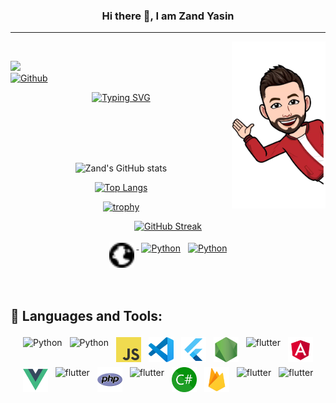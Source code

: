### <div align='center'>  Hi there 👋, I am Zand Yasin </div>

---


<img  align="right"  width="150" src="/images/hi.png">

<br/>
    
![](https://komarev.com/ghpvc/?username=zand-yasin)  
[![Github](https://img.shields.io/github/followers/zand-yasin?label=Follow&style=social)](https://github.com/zand-yasin)

  
  <div align='center'> 
    
  [![Typing SVG](https://readme-typing-svg.herokuapp.com?color=8FC7F7&multiline=true&center=true&height=80&lines=I'm+Full-Stack+Developer)](https://git.io/typing-svg)

</div>

</br>
</br>
</br>
</br>

 <div align="center" >
  
![Zand's GitHub stats](https://github-readme-stats.vercel.app/api?username=zand-yasin&show_icons=true&theme=gotham)
</div>



<div align="center">

  [![Top Langs](https://github-readme-stats.vercel.app/api/top-langs/?username=zand-yasin&langs_count=5&theme=onedark)](https://github.com/zand-yasin/github-readme-stats)

</div>



<div align="center">

[![trophy](https://github-profile-trophy.vercel.app/?username=zand-yasin&theme=onedark)](https://github.com/zand-yasin/github-profile-trophy)

</div>



  <div align="center">
  
[![GitHub Streak](https://github-readme-streak-stats.herokuapp.com/?user=zand-yasin&theme=tokyonight)](https://git.io/streak-stats)
</div>

<div align="center">


</div>



<p align="center">
 <a href="http://zandyasin.orgfree.com" target="_blank" rel="noopener noreferrer"> <img src="https://raw.githubusercontent.com/iconic/open-iconic/master/svg/globe.svg" alt="Python" height="40" style="vertical-align:top; margin:4px"> </a>
 <a href="https://www.linkedin.com/in/zand-yasin-021023176/" target="_blank" rel="noopener noreferrer"> <img src="https://cdn.jsdelivr.net/npm/simple-icons@v3/icons/linkedin.svg" alt="Python" height="40" style="vertical-align:top; margin:4px"></a>
 <a href="mailto:zandyasin98@gmail.com"> <img src="https://cdn.jsdelivr.net/npm/simple-icons@v3/icons/gmail.svg" alt="Python" height="40" style="vertical-align:top; margin:4px"></a>
</p>

<br />

## 🧰 Languages and Tools:
<p align="center">
<img src="https://assets.ubuntu.com/v1/8dd99b80-ubuntu-logo14.png" alt="Python" height="40" style="vertical-align:top; margin:4px">
<img src="https://www.windowsmanagementexperts.com/wp-content/uploads/2020/02/macOS.png" alt="Python" height="40" style="vertical-align:top; margin:4px">
<img src="https://raw.githubusercontent.com/github/explore/80688e429a7d4ef2fca1e82350fe8e3517d3494d/topics/javascript/javascript.png" alt="Javascript" height="40" style="vertical-align:top; margin:4px">
<img src="https://raw.githubusercontent.com/github/explore/80688e429a7d4ef2fca1e82350fe8e3517d3494d/topics/visual-studio-code/visual-studio-code.png" alt="VS Code" height="40" style="vertical-align:top; margin:4px">
<img src="https://raw.githubusercontent.com/github/explore/80688e429a7d4ef2fca1e82350fe8e3517d3494d/topics/flutter/flutter.png" alt="flutter" height="40" style="vertical-align:top; margin:4px">
<img src="https://raw.githubusercontent.com/github/explore/80688e429a7d4ef2fca1e82350fe8e3517d3494d/topics/nodejs/nodejs.png" alt="flutter" height="40" style="vertical-align:top; margin:4px">
<img src="https://d33wubrfki0l68.cloudfront.net/e937e774cbbe23635999615ad5d7732decad182a/26072/logo-small.ede75a6b.svg" alt="flutter" height="40" style="vertical-align:top; margin:4px">
<img src="https://raw.githubusercontent.com/github/explore/80688e429a7d4ef2fca1e82350fe8e3517d3494d/topics/angular/angular.png" alt="flutter" height="40" style="vertical-align:top; margin:4px">
<img src="https://raw.githubusercontent.com/github/explore/80688e429a7d4ef2fca1e82350fe8e3517d3494d/topics/vue/vue.png" alt="flutter" height="40" style="vertical-align:top; margin:4px">
<img src="https://1000logos.net/wp-content/uploads/2020/09/Java-Logo.png" alt="flutter" height="40" style="vertical-align:top; margin:4px">
<img src="https://raw.githubusercontent.com/github/explore/80688e429a7d4ef2fca1e82350fe8e3517d3494d/topics/php/php.png" alt="flutter" height="40" style="vertical-align:top; margin:4px">
<img src="https://upload.wikimedia.org/wikipedia/commons/thumb/3/36/Logo.min.svg/1200px-Logo.min.svg.png" alt="flutter" height="40" style="vertical-align:top; margin:4px">
<img src="https://raw.githubusercontent.com/github/explore/80688e429a7d4ef2fca1e82350fe8e3517d3494d/topics/csharp/csharp.png" alt="flutter" height="40" style="vertical-align:top; margin:4px">
<img src="https://raw.githubusercontent.com/github/explore/80688e429a7d4ef2fca1e82350fe8e3517d3494d/topics/firebase/firebase.png" alt="flutter" height="40" style="vertical-align:top; margin:4px">
<img src="https://upload.wikimedia.org/wikipedia/commons/thumb/0/05/Go_Logo_Blue.svg/1280px-Go_Logo_Blue.svg.png" alt="flutter" height="40" style="vertical-align:top; margin:4px">
<img src="https://wikitech-static.wikimedia.org/w/images/wikitech/8/8e/Mysql_logo.png" alt="flutter" height="40" style="vertical-align:top; margin:4px">
</p>



<!-- [![Readme Card](https://github-readme-stats.vercel.app/api/pin/?username=zand-yasin&repo=zand-yasin)](https://github.com/zand-yasin/zand-yasin) -->
